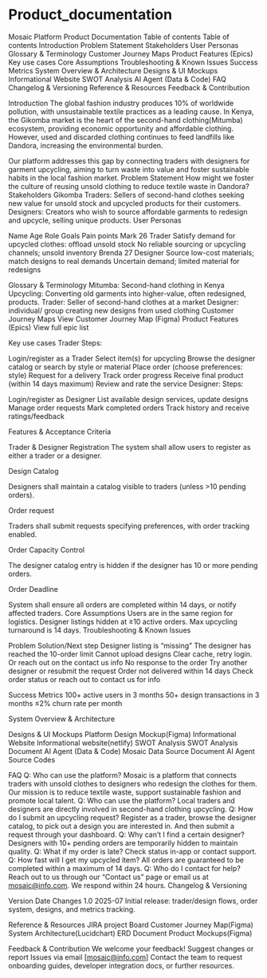 # Product_documentation

Mosaic Platform Product Documentation Table of contents Table of contents Introduction Problem Statement Stakeholders User Personas Glossary & Terminology Customer Journey Maps Product Features (Epics) Key use cases Core Assumptions Troubleshooting & Known Issues Success Metrics System Overview & Architecture Designs & UI Mockups Informational Website SWOT Analysis AI Agent (Data & Code) FAQ Changelog & Versioning Reference & Resources Feedback & Contribution

Introduction The global fashion industry produces 10% of worldwide pollution, with unsustainable textile practices as a leading cause. In Kenya, the Gikomba market is the heart of the second-hand clothing(Mitumba) ecosystem, providing economic opportunity and affordable clothing. However, used and discarded clothing continues to feed landfills like Dandora, increasing the environmental burden.

Our platform addresses this gap by connecting traders with designers for garment upcycling, aiming to turn waste into value and foster sustainable habits in the local fashion market. Problem Statement How might we foster the culture of reusing unsold clothing to reduce textile waste in Dandora? Stakeholders Gikomba Traders: Sellers of second-hand clothes seeking new value for unsold stock and upcycled products for their customers. Designers: Creators who wish to source affordable garments to redesign and upcycle, selling unique products. User Personas

Name Age Role Goals Pain points Mark 26 Trader Satisfy demand for upcycled clothes: offload unsold stock No reliable sourcing or upcycling channels; unsold inventory Brenda 27 Designer Source low-cost materials; match designs to real demands Uncertain demand; limited material for redesigns

Glossary & Terminology Mitumba: Second-hand clothing in Kenya Upcycling: Converting old garments into higher-value, often redesigned, products. Trader: Seller of second-hand clothes at a market Designer: individual/ group creating new designs from used clothing Customer Journey Maps View Customer Journey Map (Figma) Product Features (Epics) View full epic list

Key use cases Trader Steps:

Login/register as a Trader Select item(s) for upcycling Browse the designer catalog or search by style or material Place order (choose preferences: style) Request for a delivery Track order progress Receive final product (within 14 days maximum) Review and rate the service Designer: Steps:

Login/register as Designer List available design services, update designs Manage order requests Mark completed orders Track history and receive ratings/feedback

Features & Acceptance Criteria

Trader & Designer Registration The system shall allow users to register as either a trader or a designer.

Design Catalog

Designers shall maintain a catalog visible to traders (unless >10 pending orders).

Order request

Traders shall submit requests specifying preferences, with order tracking enabled.

Order Capacity Control

The designer catalog entry is hidden if the designer has 10 or more pending orders.

Order Deadline

System shall ensure all orders are completed within 14 days, or notify affected traders. Core Assumptions Users are in the same region for logistics. Designer listings hidden at ≥10 active orders. Max upcycling turnaround is 14 days. Troubleshooting & Known Issues

Problem Solution/Next step Designer listing is “missing” The designer has reached the 10-order limit Cannot upload designs Clear cache, retry login. Or reach out on the contact us info No response to the order Try another designer or resubmit the request Order not delivered within 14 days Check order status or reach out to contact us for info

Success Metrics 100+ active users in 3 months 50+ design transactions in 3 months ≤2% churn rate per month

System Overview & Architecture

Designs & UI Mockups Platform Design Mockup(Figma) Informational Website Informational website(netlify) SWOT Analysis SWOT Analysis Document AI Agent (Data & Code) Mosaic Data Source Document AI Agent Source Codes

FAQ Q: Who can use the platform? Mosaic is a platform that connects traders with unsold clothes to designers who redesign the clothes for them. Our mission is to reduce textile waste, support sustainable fashion and promote local talent. Q: Who can use the platform? Local traders and designers are directly involved in second-hand clothing upcycling. Q: How do I submit an upcycling request? Register as a trader, browse the designer catalog, to pick out a design you are interested in. And then submit a request through your dashboard. Q: Why can’t I find a certain designer? Designers with 10+ pending orders are temporarily hidden to maintain quality. Q: What if my order is late? Check status in-app or contact support. Q: How fast will I get my upcycled item? All orders are guaranteed to be completed within a maximum of 14 days. Q: Who do I contact for help? Reach out to us through our “Contact us” page or email us at mosaic@info.com. We respond within 24 hours. Changelog & Versioning

Version Date Changes 1.0 2025-07 Initial release: trader/design flows, order system, designs, and metrics tracking.

Reference & Resources JIRA project Board Customer Journey Map(Figma) System Architecture(Lucidchart) ERD Document Product Mockups(Figma)

Feedback & Contribution We welcome your feedback! Suggest changes or report Issues via email [mosaic@info.com] Contact the team to request onboarding guides, developer integration docs, or further resources.
